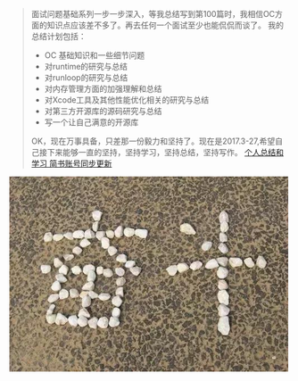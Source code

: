 > 面试问题基础系列一步一步深入，等我总结写到第100篇时，我相信OC方面的知识点应该差不多了。再去任何一个面试至少也能侃侃而谈了。
> 我的总结计划包括：
> 
>  * OC 基础知识和一些细节问题
>  * 对runtime的研究与总结
>  * 对runloop的研究与总结
>  * 对内存管理方面的加强理解和总结
>  * 对Xcode工具及其他性能优化相关的研究与总结
>  * 对第三方开源库的源码研究与总结
>  * 写一个让自己满意的开源库
>  
> OK，现在万事具备，只差那一份毅力和坚持了。现在是2017.3-27,希望自己接下来能够一直的坚持，坚持学习，坚持总结，坚持写作。
> [个人总结和学习 简书账号同步更新](http://www.jianshu.com/u/4dcb43dfe10e)

![image](https://raw.githubusercontent.com/Light413/images/master/fendou.JPG)

